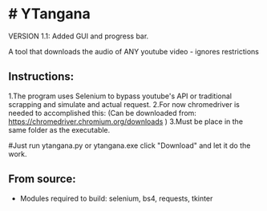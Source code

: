 <h1># YTangana</h1>
VERSION 1.1: Added GUI and progress bar.

A tool that downloads the audio of ANY youtube video - ignores restrictions


<h2>Instructions:</h2>

1.The program uses Selenium to bypass youtube's API or traditional scrapping and simulate and actual request.
2.For now chromedriver is needed to accomplished this: (Can be downloaded from: https://chromedriver.chromium.org/downloads )
3.Must be place in the same folder as the executable.

#Just run ytangana.py or ytangana.exe click "Download" and let it do the work.

<h2>From source:</h2>

* Modules required to build: selenium, bs4, requests, tkinter


